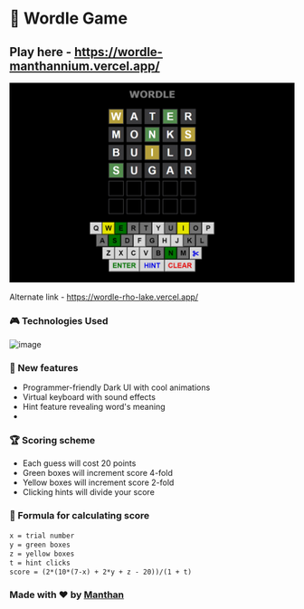# 🎲 Wordle Game 
## Play here - https://wordle-manthannium.vercel.app/
![game](https://github.com/Manthannium/wordle/blob/main/images/gamesnap.png)

Alternate link - https://wordle-rho-lake.vercel.app/ 

### 🎮 Technologies Used
![image](https://user-images.githubusercontent.com/82395430/206865895-5a45d318-8114-4dee-b335-13892f4c5712.png)

### 💎 New features
- Programmer-friendly Dark UI with cool animations
- Virtual keyboard with sound effects
- Hint feature revealing word's meaning
- 

### 🏆 Scoring scheme
- Each guess will cost 20 points
- Green boxes will increment score 4-fold
- Yellow boxes will increment score 2-fold
- Clicking hints will divide your score

### 🎯 Formula for calculating score
```
x = trial number
y = green boxes
z = yellow boxes
t = hint clicks
score = (2*(10*(7-x) + 2*y + z - 20))/(1 + t)
```

### Made with ♥️ by [Manthan](https://github.com/Manthannium)
